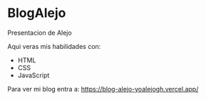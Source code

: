 # BlogAlejo
Presentacion de Alejo

Aqui veras mis habilidades con:

- HTML
- CSS
- JavaScript

Para ver mi blog entra a: https://blog-alejo-yoalejogh.vercel.app/
